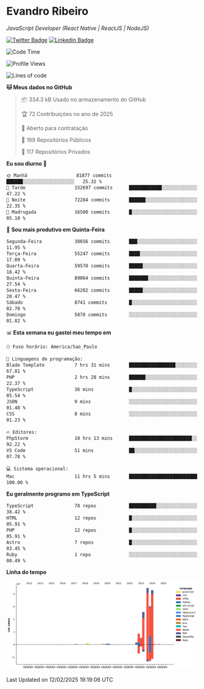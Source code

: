 # Evandro **Ribeiro**

*JavaScript Developer (React Native | ReactJS | NodeJS)*

[![Twitter Badge](https://img.shields.io/badge/-@ribeiroevandro-201B2D?style=flat-square&labelColor=201B2D&logo=twitter&logoColor=white&link=https://twitter.com/ribeiroevandro)](https://twitter.com/ribeiroevandro) 
[![Linkedin Badge](https://img.shields.io/badge/-Evandro%20Ribeiro-201B2D?style=flat-square&logo=Linkedin&logoColor=white&link=https://www.linkedin.com/in/ribeiroevandro)](https://www.linkedin.com/in/ribeiroevandro) 


<!--START_SECTION:waka-->
![Code Time](http://img.shields.io/badge/Code%20Time-4%2C284%20hrs%2017%20mins-blue)

![Profile Views](http://img.shields.io/badge/Visualizac%C3%B5es%20do%20perfil-0-blue)

![Lines of code](https://img.shields.io/badge/Desde%20o%20Hello%20World%20eu%20escrevi-162.3%20million%20linhas%20de%20c%C3%B3digo-blue)

**🐱 Meus dados no GitHub** 

> 📦 334.3 kB Usado no armazenamento do GitHub 
 > 
> 🏆 72 Contribuições no ano de 2025
 > 
> 💼 Aberto para contratação
 > 
> 📜 199 Repositórios Públicos 
 > 
> 🔑 117 Repositórios Privados 
 > 
**Eu sou diurno 🐤** 

```text
🌞 Manhã                  81877 commits       ██████░░░░░░░░░░░░░░░░░░░   25.32 % 
🌆 Tarde                  152697 commits      ████████████░░░░░░░░░░░░░   47.22 % 
🌃 Noite                  72284 commits       ██████░░░░░░░░░░░░░░░░░░░   22.35 % 
🌙 Madrugada              16500 commits       █░░░░░░░░░░░░░░░░░░░░░░░░   05.10 % 
```
📅 **Sou mais produtivo em Quinta-Feira** 

```text
Segunda-Feira            38656 commits       ███░░░░░░░░░░░░░░░░░░░░░░   11.95 % 
Terça-Feira              55247 commits       ████░░░░░░░░░░░░░░░░░░░░░   17.09 % 
Quarta-Feira             59570 commits       █████░░░░░░░░░░░░░░░░░░░░   18.42 % 
Quinta-Feira             89064 commits       ███████░░░░░░░░░░░░░░░░░░   27.54 % 
Sexta-Feira              66202 commits       █████░░░░░░░░░░░░░░░░░░░░   20.47 % 
Sábado                   8741 commits        █░░░░░░░░░░░░░░░░░░░░░░░░   02.70 % 
Domingo                  5878 commits        ░░░░░░░░░░░░░░░░░░░░░░░░░   01.82 % 
```


📊 **Esta semana eu gastei meu tempo em** 

```text
🕑︎ Fuso horário: America/Sao_Paulo

💬 Linguagens de programação: 
Blade Template           7 hrs 31 mins       █████████████████░░░░░░░░   67.81 % 
PHP                      2 hrs 28 mins       ██████░░░░░░░░░░░░░░░░░░░   22.37 % 
TypeScript               36 mins             █░░░░░░░░░░░░░░░░░░░░░░░░   05.54 % 
JSON                     9 mins              ░░░░░░░░░░░░░░░░░░░░░░░░░   01.48 % 
CSS                      8 mins              ░░░░░░░░░░░░░░░░░░░░░░░░░   01.23 % 

🔥 Editores: 
PhpStorm                 10 hrs 13 mins      ███████████████████████░░   92.22 % 
VS Code                  51 mins             ██░░░░░░░░░░░░░░░░░░░░░░░   07.78 % 

💻 Sistema operacional: 
Mac                      11 hrs 5 mins       █████████████████████████   100.00 % 
```

**Eu geralmente programo em TypeScript** 

```text
TypeScript               78 repos            ██████████░░░░░░░░░░░░░░░   38.42 % 
HTML                     12 repos            █░░░░░░░░░░░░░░░░░░░░░░░░   05.91 % 
PHP                      12 repos            █░░░░░░░░░░░░░░░░░░░░░░░░   05.91 % 
Astro                    7 repos             █░░░░░░░░░░░░░░░░░░░░░░░░   03.45 % 
Ruby                     1 repo              ░░░░░░░░░░░░░░░░░░░░░░░░░   00.49 % 
```



**Linha do tempo**

![Lines of Code chart](https://raw.githubusercontent.com/ribeiroevandro/ribeiroevandro/main/assets/bar_graph.png)


 Last Updated on 12/02/2025 19:19:06 UTC
<!--END_SECTION:waka-->
